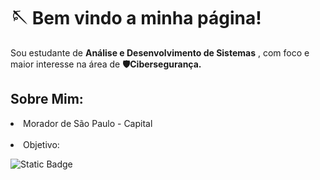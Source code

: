 <h1>🪡 Bem vindo a minha página!</h1>

<p>Sou estudante de <strong>Análise e Desenvolvimento de Sistemas</strong> , com foco e maior interesse na área de <strong>🛡️Cibersegurança.</strong></p>

<h2>Sobre Mim:</h2>

<p><li>Morador de São Paulo - Capital</li> <br><li>Objetivo:</li></p>

<img alt="Static Badge" src="https://img.shields.io/badge/build-passing-brightgreen?style=for-the-badge&logo=discord&logoColor=%235865F2&logoSize=auto&label=Discord&labelColor=%2300539F&color=%2300539F&cacheSeconds=3600">
